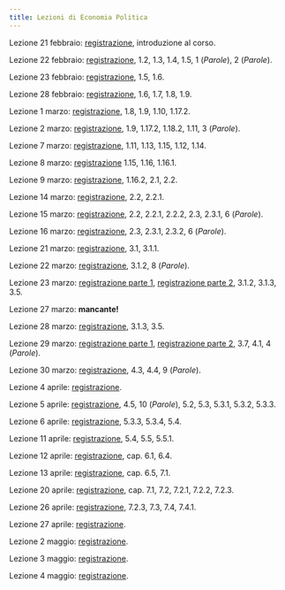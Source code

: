 ```yaml
---
title: Lezioni di Economia Politica
---
```


Lezione 21 febbraio: [registrazione](https://lp-me-lezioni.eu-central-1.linodeobjects.com/economia-politica/2022-02-21-economia-politica-lezione.mp4), introduzione al corso.

Lezione 22 febbraio: [registrazione](https://lp-me-lezioni.eu-central-1.linodeobjects.com/economia-politica/2022-02-22-economia-politica-lezione.mp4), 1.2, 1.3, 1.4, 1.5, 1 (*Parole*), 2 (*Parole*).

Lezione 23 febbraio: [registrazione](https://lp-me-lezioni.eu-central-1.linodeobjects.com/economia-politica/2022-02-23-economia-politica-lezione.mp4), 1.5, 1.6.

Lezione 28 febbraio: [registrazione](https://lp-me-lezioni.eu-central-1.linodeobjects.com/economia-politica/2022-02-28-economia-politica-lezione.mp4), 1.6, 1.7, 1.8, 1.9.

Lezione 1 marzo: [registrazione](http://lp-me-lezioni.eu-central-1.linodeobjects.com/economia-politica/2022-03-01-economia-politica-lezione.webm), 1.8, 1.9, 1.10, 1.17.2.

Lezione 2 marzo: [registrazione](http://lp-me-lezioni.eu-central-1.linodeobjects.com/economia-politica/2022-03-02-economia-politica-lezione.webm), 1.9, 1.17.2, 1.18.2, 1.11, 3 (*Parole*).

Lezione 7 marzo: [registrazione](http://lp-me-lezioni.eu-central-1.linodeobjects.com/economia-politica/2022-03-07-economia-politica-lezione.webm), 1.11, 1.13, 1.15, 1.12, 1.14.

Lezione 8 marzo: [registrazione](http://lp-me-lezioni.eu-central-1.linodeobjects.com/economia-politica/2022-03-08-economia-politica-lezione.webm) 1.15, 1.16, 1.16.1.

Lezione 9 marzo: [registrazione](http://lp-me-lezioni.eu-central-1.linodeobjects.com/economia-politica/2022-03-09-economia-politica-lezione.webm), 1.16.2, 2.1, 2.2.

Lezione 14 marzo: [registrazione](http://lp-me-lezioni.eu-central-1.linodeobjects.com/economia-politica/2022-03-14-economia-politica-lezione.webm), 2.2, 2.2.1.

Lezione 15 marzo: [registrazione](http://lp-me-lezioni.eu-central-1.linodeobjects.com/economia-politica/2022-03-15-economia-politica-lezione.webm), 2.2, 2.2.1, 2.2.2, 2.3, 2.3.1, 6 (*Parole*).

Lezione 16 marzo: [registrazione](http://lp-me-lezioni.eu-central-1.linodeobjects.com/economia-politica/2022-03-16-economia-politica-lezione.webm), 2.3, 2.3.1, 2.3.2, 6 (*Parole*).

Lezione 21 marzo: [registrazione](http://lp-me-lezioni.eu-central-1.linodeobjects.com/economia-politica/2022-03-21-economia-politica-lezione.webm), 3.1, 3.1.1.

Lezione 22 marzo: [registrazione](http://lp-me-lezioni.eu-central-1.linodeobjects.com/economia-politica/2022-03-22-economia-politica-lezione.webm), 3.1.2, 8 (*Parole*).

Lezione 23 marzo: [registrazione parte 1](http://lp-me-lezioni.eu-central-1.linodeobjects.com/economia-politica/2022-03-23-economia-politica-lezione-parziale-1.webm), [registrazione parte 2](http://lp-me-lezioni.eu-central-1.linodeobjects.com/economia-politica/2022-03-23-economia-politica-lezione-parziale-2.webm), 3.1.2, 3.1.3, 3.5.

Lezione 27 marzo: **mancante!**

Lezione 28 marzo: [registrazione](http://lp-me-lezioni.eu-central-1.linodeobjects.com/economia-politica/2022-03-28-economia-politica-lezione.webm), 3.1.3, 3.5.

Lezione 29 marzo: [registrazione parte 1](http://lp-me-lezioni.eu-central-1.linodeobjects.com/economia-politica/2022-03-29-economia-politica-lezione-parziale-1.webm), [registrazione parte 2](http://lp-me-lezioni.eu-central-1.linodeobjects.com/economia-politica/2022-03-29-economia-politica-lezione-parziale-2.webm), 3.7, 4.1, 4 (*Parole*).

Lezione 30 marzo: [registrazione](http://lp-me-lezioni.eu-central-1.linodeobjects.com/economia-politica/2022-03-30-economia-politica-lezione.mp4), 4.3, 4.4, 9 (*Parole*).

Lezione 4 aprile: [registrazione](https://lp-me-lezioni.eu-central-1.linodeobjects.com/economia-politica/2022-04-04-economia-politica-lezione.webm). 

Lezione 5 aprile: [registrazione](https://lp-me-lezioni.eu-central-1.linodeobjects.com/economia-politica/2022-04-05-economia-politica-lezione.webm), 4.5, 10 (*Parole*), 5.2, 5.3, 5.3.1, 5.3.2, 5.3.3.

Lezione 6 aprile: [registrazione](https://lp-me-lezioni.eu-central-1.linodeobjects.com/economia-politica/2022-04-06-economia-politica-lezione.webm), 5.3.3, 5.3.4, 5.4.

Lezione 11 aprile: [registrazione](https://lp-me-lezioni.eu-central-1.linodeobjects.com/economia-politica/2022-04-11-economia-politica-lezione.webm), 5.4, 5.5, 5.5.1.

Lezione 12 aprile: [registrazione](https://lp-me-lezioni.eu-central-1.linodeobjects.com/economia-politica/2022-04-12-economia-politica-lezione.webm), cap. 6.1, 6.4.

Lezione 13 aprile: [registrazione](https://lp-me-lezioni.eu-central-1.linodeobjects.com/economia-politica/2022-04-13-economia-politica-lezione-parziale.mp4), cap. 6.5, 7.1.

Lezione 20 aprile: [registrazione](https://lp-me-lezioni.eu-central-1.linodeobjects.com/economia-politica/2022-04-20-economia-politica-lezione.mp4), cap. 7.1, 7.2, 7.2.1, 7.2.2, 7.2.3.

Lezione 26 aprile: [registrazione](https://lp-me-lezioni.eu-central-1.linodeobjects.com/economia-politica/2022-04-26-economia-politica-lezione.mp4), 7.2.3, 7.3, 7.4, 7.4.1.

Lezione 27 aprile: [registrazione](https://lp-me-lezioni.eu-central-1.linodeobjects.com/economia-politica/2022-04-27-economia-politica-lezione.mp4).

Lezione 2 maggio: [registrazione](https://lp-me-lezioni.eu-central-1.linodeobjects.com/economia-politica/2022-05-02-economia-politica-lezione.mp4).

Lezione 3 maggio: [registrazione](https://lp-me-lezioni.eu-central-1.linodeobjects.com/economia-politica/2022-05-03-economia-politica-lezione.mp4).

Lezione 4 maggio: [registrazione](https://lp-me-lezioni.eu-central-1.linodeobjects.com/economia-politica/2022-05-04-economia-politica-lezione.mp4).

<!-- **Argomenti da ricontrollare**

* Manuale, cap. 8.6 (I sistemi di tassazione e la funzione del consumo).
* Manuale, cap. 8.7 (Il moltiplicatore dinamico della spesa pubblica e delle altre variabili esogene).
* Manuale, cap. 8.10 (Il bilancio del settore pubblico e il teorema del bilancio in pareggio in un'economia chiusa con tassazione fissa).
* Manuale, cap. 8.5 (PIL di equilibrio, risparmi e investimenti).
* Manuale, cap. 9.1 (Il tasso di interesse e la domanda di investimenti).
* Manuale, cap. 9.3 (L'equilibrio sul mercato dei beni e servizi).
* Manuale, cap. 9.4 (Il tasso di interesse e il mercato della moneta).

# Da fare

* 7 marzo: finire riassunto.
* 23, 29, 30 marzo: trovare lezioni intere.
* 31 marzo: trovare esercitazione intera.
* Caricare esercitazioni e risposte.
-->

<!--
vim: spell:spelllang=it
-->
